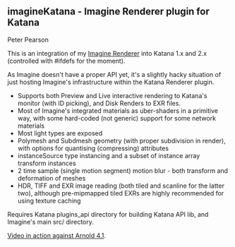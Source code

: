 ## imagineKatana - Imagine Renderer plugin for Katana
Peter Pearson

This is an integration of my [Imagine Renderer][blog] into Katana 1.x and 2.x (controlled with #ifdefs for the moment).

As Imagine doesn't have a proper API yet, it's a slightly hacky situation of just hosting Imagine's infrastructure within the Katana Renderer plugin.

* Supports both Preview and Live interactive rendering to Katana's monitor (with ID picking), and Disk Renders to EXR files.
* Most of Imagine's integrated materials as uber-shaders in a primitive way, with some hard-coded (not generic) support for some network materials
* Most light types are exposed
* Polymesh and Subdmesh geometry (with proper subdivision in render), with options for quantising (compressing) attributes
* instanceSource type instancing and a subset of instance array transform instances
* 2 time sample (single motion segment) motion blur - both transform and deformation of meshes
* HDR, TIFF and EXR image reading (both tiled and scanline for the latter two), although pre-mipmapped tiled EXRs are highly recommended for using texture caching

Requires Katana plugins_api directory for building Katana API lib, and Imagine's main src/ directory.

[Video in action against Arnold 4.1][video].


[video]: https://vimeo.com/110120338/
[blog]: http://imagine-rt.blogspot.co.uk/
